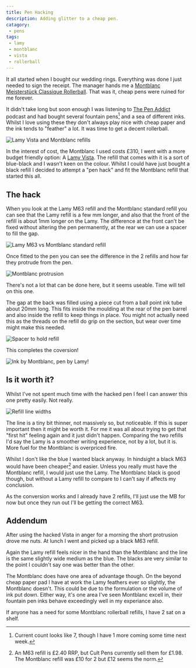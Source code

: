 ```yaml
---
title: Pen Hacking
description: Adding glitter to a cheap pen.
catagory:
 - pens
tags:
 - lamy
 - montblanc
 - vista
 - rollerball
---
```

It all started when I bought our wedding rings.  Everything was done I just needed to sign the receipt.  The manager hands me a [Montblanc Meisterstück Classique Rollerball][mbm].  That was it, cheap pens were ruined for me forever.

It didn't take long but soon enough I was listening to [The Pen Addict][tpa] podcast and had bought several fountain pens[^hack1] and a sea of different inks.  Whilst I love using these they don't always play nice with cheap paper and the ink tends to "feather" a lot.  It was time to get a decent rollerball.

<img class="padded center"
		alt="Lamy Vista and Montblanc refills"
		src="/images/2016-02-14-pen-hacking/IMG_5826.jpg"
	  srcset="/images/2016-02-14-pen-hacking/IMG_5826.jpg 1x, /images/2016-02-14-pen-hacking/IMG_5826-2x.jpg 2x" />

In the interest of cost, the Montblanc I used costs £310, I went with a more budget friendly option: A [Lamy Vista][lv].  The refill that comes with it is a sort of blue-black and I wasn't keen on the colour. Whilst I could have just bought a black refill I decided to attempt a "pen hack" and fit the Montblanc refill that started this all.

<!-- more -->

## The hack

When you look at the Lamy M63 refill and the Montblanc standard refill you can see that the Lamy refill is a few mm longer, and also that the front of the refill is about 1mm longer on the Lamy.  The difference at the front can't be fixed without altering the pen permanently, at the rear we can use a spacer to fill the gap.

<img class="padded center"
		alt="Lamy M63 vs Montblanc standard refill"
		src="/images/2016-02-14-pen-hacking/IMG_5827.jpg"
	  srcset="/images/2016-02-14-pen-hacking/IMG_5827.jpg 1x, /images/2016-02-14-pen-hacking/IMG_5827-2x.jpg 2x" />

Once fitted to the pen you can see the difference in the 2 refills and how far they protrude from the pen.

<img class="padded center"
 		alt="Montblanc protrusion"
 		src="/images/2016-02-14-pen-hacking/IMG_5829_5830.jpg"
 	  srcset="/images/2016-02-14-pen-hacking/IMG_5829_5830.jpg 1x, /images/2016-02-14-pen-hacking/IMG_5829_5830-2x.jpg 2x" />

There's not a lot that can be done here, but it seems useable.  Time will tell on this one.

The gap at the back was filled using a piece cut from a ball point ink tube about 20mm long.  This fits inside the moulding at the rear of the pen barrel and also inside the refill to keep things in place.  You might not actually need this as the threads on the refill do grip on the section, but wear over time might make this needed.

<img class="padded center"
		alt="Spacer to hold refill"
		src="/images/2016-02-14-pen-hacking/IMG_5831.jpg"
	  srcset="/images/2016-02-14-pen-hacking/IMG_5831.jpg 1x, /images/2016-02-14-pen-hacking/IMG_5831-2x.jpg 2x" />

This completes the coversion!

<img class="padded center"
 		alt="Ink by Montblanc, pen by Lamy!"
 		src="/images/2016-02-14-pen-hacking/IMG_5834.jpg"
 	  srcset="/images/2016-02-14-pen-hacking/IMG_5834.jpg 1x, /images/2016-02-14-pen-hacking/IMG_5834-2x.jpg 2x" />

## Is it worth it?
Whilst I've not spent much time with the hacked pen I feel I can answer this one pretty easily.  Not really.

<img class="padded center"
		alt="Refill line widths"
		src="/images/2016-02-14-pen-hacking/IMG_5833.jpg"
	  srcset="/images/2016-02-14-pen-hacking/IMG_5833.jpg 1x, /images/2016-02-14-pen-hacking/IMG_5833-2x.jpg 2x" />

The line is a tiny bit thinner, not massively so, but noticeable.  If this is super important then it might be worth it.  For me it was all about trying to get that "first hit" feeling again and it just didn't happen.  Comparing the two refills I'd say the Lamy is a smoother writing experience, not by a lot, but it is.  More fuel for the Montblanc is overpriced fire.

Whilst I don't like the blue I wanted black anyway. In hindsight a black M63 would have been cheaper[^hack2] and easier.  Unless you really must have the Montblanc refill, I would just use the Lamy.  The Montblanc black is good though, but without a Lamy refill to compare to I can't say if affects my conclusion.

As the conversion works and I already have 2 refills, I'll just use the MB for now but once they run out I'll be getting the correct M63.

## Addendum

After using the hacked Vista in anger for a morning the short protrusion drove me nuts.  At lunch I went and picked up a black M63 refill.

Again the Lamy refill feels nicer in the hand than the Montblanc and the line is the same slightly wide medium as the blue.  The blacks are very similar to the point I couldn't say one was better than the other.

The Montblanc does have one area of advantage though. On the beyond cheap paper pad I have at work the Lamy feathers ever so slightly, the Montblanc doesn't.  This could be due to the formulation or the volume of ink put down.  Either way, it's one area I've seen Montblanc excell in, their fountain pen inks behave exceedingly well in my experiance also.

If anyone has a need for some Montblanc rollerball refills, I have 2 sat on a shelf.

[mbm]: http://www.penshop.co.uk/products/montblanc/montblanc-meisterst-ck-classique-rollerball/
[tpa]: https://www.relay.fm/penaddict
[lv]: http://www.cultpens.com/i/q/LM09887/lamy-vista-rollerball-pen

[^hack1]: Current count looks like 7, though I have 1 more coming some time next week.
[^hack2]: An M63 refill is £2.40 RRP, but Cult Pens currently sell them for £1.98. The Montblanc refill was £10 for 2 but £12 seems the norm.
